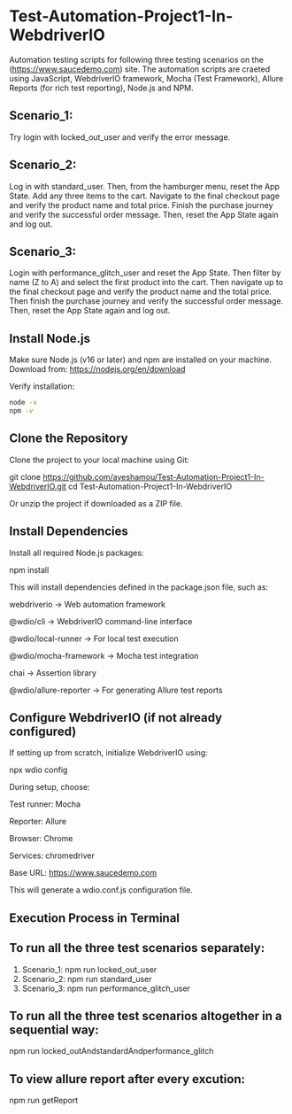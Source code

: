 # Test-Automation-Project1-In-WebdriverIO

Automation testing scripts for following three testing scenarios on the (https://www.saucedemo.com) site. The automation scripts are craeted using JavaScript, WebdriverIO framework, Mocha (Test Framework), Allure Reports (for rich test reporting), Node.js and NPM.

## Scenario_1:
Try login with locked_out_user and verify the error message.

## Scenario_2:
Log in with standard_user. Then, from the hamburger menu, reset the App State. Add any three items to the cart. Navigate to the final checkout page and verify the product name and total price. Finish the purchase journey and verify the successful order message. Then, reset the App State again and log out.

## Scenario_3:
Login with performance_glitch_user and reset the App State. Then filter by name (Z to A) and select the first product into the cart. Then navigate up to the final checkout page and verify the product name and the total price. Then finish the purchase journey and verify the successful order message. Then, reset the App State again and log out.

## Install Node.js

Make sure Node.js (v16 or later) and npm are installed on your machine.
Download from: https://nodejs.org/en/download

Verify installation:
```bash
node -v
npm -v
```
## Clone the Repository

Clone the project to your local machine using Git:

git clone https://github.com/ayeshamou/Test-Automation-Project1-In-WebdriverIO.git
cd Test-Automation-Project1-In-WebdriverIO


Or unzip the project if downloaded as a ZIP file.

## Install Dependencies

Install all required Node.js packages:

npm install


This will install dependencies defined in the package.json file, such as:

webdriverio → Web automation framework

@wdio/cli → WebdriverIO command-line interface

@wdio/local-runner → For local test execution

@wdio/mocha-framework → Mocha test integration

chai → Assertion library

@wdio/allure-reporter → For generating Allure test reports

## Configure WebdriverIO (if not already configured)

If setting up from scratch, initialize WebdriverIO using:

npx wdio config


During setup, choose:

Test runner: Mocha

Reporter: Allure

Browser: Chrome

Services: chromedriver

Base URL: https://www.saucedemo.com

This will generate a wdio.conf.js configuration file.

## Execution Process in Terminal

## To run all the three test scenarios separately:
1. Scenario_1: npm run locked_out_user
2. Scenario_2: npm run standard_user
3. Scenario_3: npm run performance_glitch_user
   
## To run all the three test scenarios altogether in a sequential way:
npm run locked_outAndstandardAndperformance_glitch

## To view allure report after every excution:
npm run getReport

